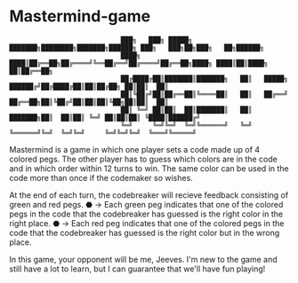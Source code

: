 # Mastermind-game

                                ███╗   ███╗ █████╗ ███████╗████████╗███████╗██████╗ ███╗   ███╗██╗███╗   ██╗██████╗ 
                                ████╗ ████║██╔══██╗██╔════╝╚══██╔══╝██╔════╝██╔══██╗████╗ ████║██║████╗  ██║██╔══██╗
                                ██╔████╔██║███████║███████╗   ██║   █████╗  ██████╔╝██╔████╔██║██║██╔██╗ ██║██║  ██║
                                ██║╚██╔╝██║██╔══██║╚════██║   ██║   ██╔══╝  ██╔══██╗██║╚██╔╝██║██║██║╚██╗██║██║  ██║
                                ██║ ╚═╝ ██║██║  ██║███████║   ██║   ███████╗██║  ██║██║ ╚═╝ ██║██║██║ ╚████║██████╔╝
                                ╚═╝     ╚═╝╚═╝  ╚═╝╚══════╝   ╚═╝   ╚══════╝╚═╝  ╚═╝╚═╝     ╚═╝╚═╝╚═╝  ╚═══╝╚═════╝ 

Mastermind is a game in which one player sets a code made up of 4 colored pegs.
The other player has to guess which colors are in the code and in which order within 12 turns to win.
The same color can be used in the code more than once if the codemaker so wishes.

At the end of each turn, the codebreaker will recieve feedback consisting of green and red pegs.
⬣ -> Each green peg indicates that one of the colored pegs in the code that the codebreaker has guessed is the right color in the right place.
⬣ -> Each red peg indicates that one of the colored pegs in the code that the codebreaker has guessed is the right color but in the wrong place.

In this game, your opponent will be me, Jeeves. I'm new to the game and still have a lot to learn, but I can guarantee that we'll have fun playing!

